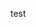 <script setup>
  import TeenyButton from '../src/components/TeenyComponents/TeenyButton.vue'
</script>

<TeenyButton>test</TeenyButton>
